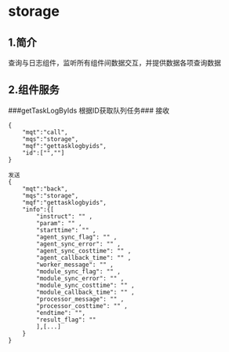 # storage #
## 1.简介 #
查询与日志组件，监听所有组件间数据交互，并提供数据各项查询数据

## 2.组件服务 ##

###getTaskLogByIds 根据ID获取队列任务###
	接收
	
    {
		"mqt":"call",
		"mqs":"storage",
		"mqf":"gettasklogbyids",
		"id":["",""]
	}
	
	发送	
    {
		"mqt":"back",
		"mqs":"storage",
		"mqf":"gettasklogbyids",
		"info":{[
			"instruct": "" ,
            "param": "" ,
            "starttime": "" ,
            "agent_sync_flag": "" ,
            "agent_sync_error": "" ,
            "agent_sync_costtime": "" ,
            "agent_callback_time": "" ,
            "worker_message": "" ,
            "module_sync_flag": "" ,
            "module_sync_error": "" ,
            "module_sync_costtime": "" ,
            "module_callback_time": "" ,
            "processor_message": "" ,
            "processor_costtime": "" ,
            "endtime": "",
            "result_flag": ""
            ],[...]
        }
	}